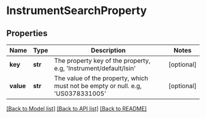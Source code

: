 # InstrumentSearchProperty

## Properties
Name | Type | Description | Notes
------------ | ------------- | ------------- | -------------
**key** | **str** | The property key of the property, e.g, &#39;Instrument/default/Isin&#39; | [optional] 
**value** | **str** | The value of the property, which must not be empty or null. e.g, &#39;US0378331005&#39; | [optional] 

[[Back to Model list]](../README.md#documentation-for-models) [[Back to API list]](../README.md#documentation-for-api-endpoints) [[Back to README]](../README.md)


